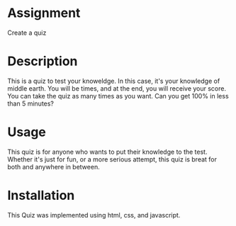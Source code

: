 # Assignment
Create a quiz

# Description 
This is a quiz to test your knoweldge. In this case, it's your knowledge of middle earth. You will be times, and at the end, you will receive your score. You can take the quiz as many times as you want. Can you get 100% in less than 5 minutes?

# Usage

This quiz is for anyone who wants to put their knowledge to the test. Whether it's just for fun, or a more serious attempt, this quiz is breat for both and anywhere in between.

# Installation 

This Quiz was implemented using html, css, and javascript.


